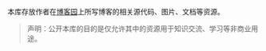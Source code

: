 本库存放作者在[博客园](https://www.cnblogs.com/green-cnblogs/)上所写博客的相关源代码、图片、文档等资源。

> 声明：公开本库的目的是仅允许其中的资源用于知识交流、学习等非商业用途。
